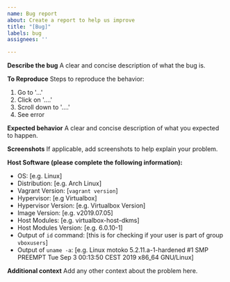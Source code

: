 ```yaml
---
name: Bug report
about: Create a report to help us improve
title: "[Bug]"
labels: bug
assignees: ''

---
```


**Describe the bug**
A clear and concise description of what the bug is.

**To Reproduce**
Steps to reproduce the behavior:
1. Go to '...'
2. Click on '....'
3. Scroll down to '....'
4. See error

**Expected behavior**
A clear and concise description of what you expected to happen.

**Screenshots**
If applicable, add screenshots to help explain your problem.

**Host Software (please complete the following information):**
 - OS: [e.g. Linux]
 - Distribution: [e.g. Arch Linux]
 - Vagrant Version: [`vagrant version`]
 - Hypervisor: [e.g Virtualbox]
 - Hypervisor Version: [e.g. Virtualbox Version]
 - Image Version: [e.g. v2019.07.05]
 - Host Modules: [e.g. virtualbox-host-dkms]
 - Host Modules Version: [e.g. 6.0.10-1]
 - Output of `id` command: [this is for checking if your user is part of group `vboxusers`]
 - Output of `uname -a`: [e.g. Linux motoko 5.2.11.a-1-hardened #1 SMP PREEMPT Tue Sep 3 00:13:50 CEST 2019 x86_64 GNU/Linux]

**Additional context**
Add any other context about the problem here.
